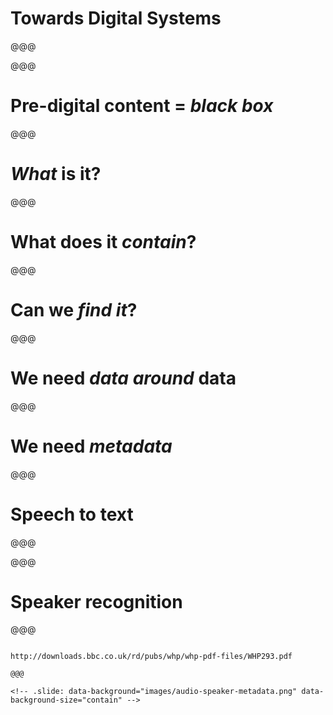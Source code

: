 <!-- .slide: data-state="contrasted" -->

# Towards Digital Systems

@@@

<!-- .slide: data-background="images/analog-radio-4-programme.png" data-background-size="contain" -->

@@@

# Pre-digital content = _black box_

@@@

# _What_ is it?

@@@

# What does it _contain_?

@@@

# Can we _find it_?

@@@

# We need _data around_ data

@@@

# We need _metadata_

@@@

<!-- .slide: data-background="images/audio-tags-metadata.png" data-background-size="contain" data-state="background-light" -->

# Speech to text

@@@

<!-- .slide: data-background="images/audio-tags-metadata.png" data-background-size="contain" -->

@@@

<!-- .slide: data-background="images/audio-fingerprint.png" data-background-size="contain" data-state="background-light" -->

# Speaker recognition

@@@

<!-- .slide: data-background="images/audio-fingerprint.png" data-background-size="contain" -->

~~~~

http://downloads.bbc.co.uk/rd/pubs/whp/whp-pdf-files/WHP293.pdf

@@@

<!-- .slide: data-background="images/audio-speaker-metadata.png" data-background-size="contain" -->
